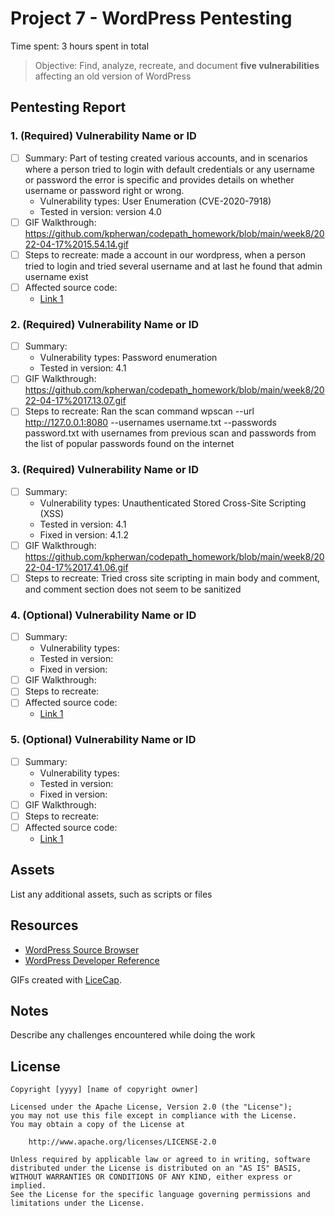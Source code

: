 # Project 7 - WordPress Pentesting

Time spent: 3 hours spent in total

> Objective: Find, analyze, recreate, and document **five vulnerabilities** affecting an old version of WordPress

## Pentesting Report

### 1. (Required) Vulnerability Name or ID
  - [ ] Summary: Part of testing created various accounts, and in scenarios where a person tried to login with default credentials or any username or password the error is specific and provides details on whether username or password right or wrong. 
    - Vulnerability types: User Enumeration (CVE-2020-7918)
    - Tested in version: version 4.0 
  - [ ] GIF Walkthrough: https://github.com/kpherwan/codepath_homework/blob/main/week8/2022-04-17%2015.54.14.gif
  - [ ] Steps to recreate:  made a account in our wordpress, when a person tried to login and tried several username and at last he found that admin username exist
  - [ ] Affected source code:
    - [Link 1](http://wpdistillery.vm/wp-login.php)

### 2. (Required) Vulnerability Name or ID
  - [ ] Summary: 
    - Vulnerability types: Password enumeration
    - Tested in version: 4.1
  - [ ] GIF Walkthrough: https://github.com/kpherwan/codepath_homework/blob/main/week8/2022-04-17%2017.13.07.gif
  - [ ] Steps to recreate: Ran the scan command wpscan --url http://127.0.0.1:8080 --usernames username.txt --passwords password.txt with usernames from previous scan and passwords from the list of popular passwords found on the internet
  
### 3. (Required) Vulnerability Name or ID
  - [ ] Summary: 
    - Vulnerability types:  Unauthenticated Stored Cross-Site Scripting (XSS)
    - Tested in version: 4.1
    - Fixed in version: 4.1.2
  - [ ] GIF Walkthrough: https://github.com/kpherwan/codepath_homework/blob/main/week8/2022-04-17%2017.41.06.gif
  - [ ] Steps to recreate: Tried cross site scripting in main body and comment, and comment section does not seem to be sanitized
 
### 4. (Optional) Vulnerability Name or ID
  - [ ] Summary: 
    - Vulnerability types:
    - Tested in version:
    - Fixed in version: 
  - [ ] GIF Walkthrough: 
  - [ ] Steps to recreate: 
  - [ ] Affected source code:
    - [Link 1](https://core.trac.wordpress.org/browser/tags/version/src/source_file.php)
### 5. (Optional) Vulnerability Name or ID
  - [ ] Summary: 
    - Vulnerability types:
    - Tested in version:
    - Fixed in version: 
  - [ ] GIF Walkthrough: 
  - [ ] Steps to recreate: 
  - [ ] Affected source code:
    - [Link 1](https://core.trac.wordpress.org/browser/tags/version/src/source_file.php) 

## Assets

List any additional assets, such as scripts or files

## Resources

- [WordPress Source Browser](https://core.trac.wordpress.org/browser/)
- [WordPress Developer Reference](https://developer.wordpress.org/reference/)

GIFs created with [LiceCap](http://www.cockos.com/licecap/).

## Notes

Describe any challenges encountered while doing the work

## License

    Copyright [yyyy] [name of copyright owner]

    Licensed under the Apache License, Version 2.0 (the "License");
    you may not use this file except in compliance with the License.
    You may obtain a copy of the License at

        http://www.apache.org/licenses/LICENSE-2.0

    Unless required by applicable law or agreed to in writing, software
    distributed under the License is distributed on an "AS IS" BASIS,
    WITHOUT WARRANTIES OR CONDITIONS OF ANY KIND, either express or implied.
    See the License for the specific language governing permissions and
    limitations under the License.
